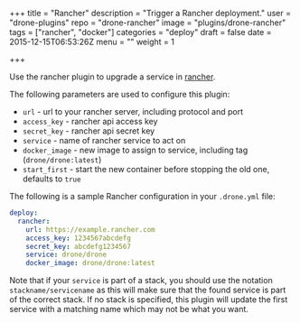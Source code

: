 +++
title = "Rancher"
description = "Trigger a Rancher deployment."
user = "drone-plugins"
repo = "drone-rancher"
image = "plugins/drone-rancher"
tags = ["rancher", "docker"]
categories = "deploy"
draft = false
date = 2015-12-15T06:53:26Z
menu = ""
weight = 1

+++

Use the rancher plugin to upgrade a service in [rancher](http://rancher.com).

The following parameters are used to configure this plugin:

- `url` - url to your rancher server, including protocol and port
- `access_key` - rancher api access key
- `secret_key` - rancher api secret key
- `service` - name of rancher service to act on
- `docker_image` - new image to assign to service, including tag (`drone/drone:latest`)
- `start_first` - start the new container before stopping the old one, defaults to `true`

The following is a sample Rancher configuration in your `.drone.yml` file:

```yaml
deploy:
  rancher:
    url: https://example.rancher.com
    access_key: 1234567abcdefg
    secret_key: abcdefg1234567
    service: drone/drone
    docker_image: drone/drone:latest
```

Note that if your `service` is part of a stack, you should use the notation `stackname/servicename` as this will make sure that the found service is part of the correct stack. If no stack is specified, this plugin will update the first service with a matching name which may not be what you want.

